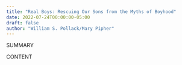 ```yaml
---
title: "Real Boys: Rescuing Our Sons from the Myths of Boyhood"
date: 2022-07-24T00:00:00-05:00
draft: false
author: "William S. Pollack/Mary Pipher"
---
```


SUMMARY

<!--more-->

CONTENT